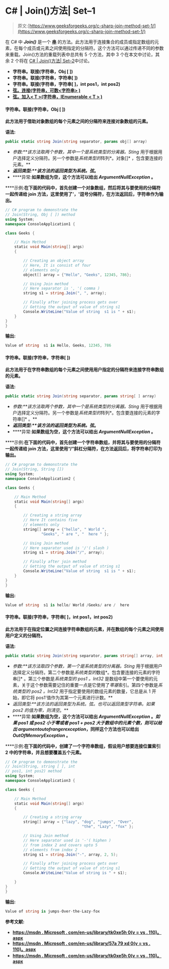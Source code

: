 # C# | Join()方法| Set–1

> 原文:[https://www.geeksforgeeks.org/c-sharp-join-method-set-1/](https://www.geeksforgeeks.org/c-sharp-join-method-set-1/)

在 C# 中 ***Join()*** 是一个 **[串](https://www.geeksforgeeks.org/c-string/)** 的方法。此方法用于连接集合的成员或指定数组的元素，在每个成员或元素之间使用指定的分隔符。这个方法可以通过传递不同的参数来重载。Join()方法的重载列表中总共有 5 个方法，其中 3 个在本文中讨论，其余 2 个将在 [C# | Join()方法| Set–2](https://www.geeksforgeeks.org/c-join-method-set-2/)中讨论。

*   **字符串。联接(字符串，Obj [ ])**
*   **字符串。联接(字符串，字符串[ ])**
*   **字符串。联接(字符串，字符串[ ]，int pos1，int pos2)**
*   **[弦。连接(字符串，可数<字符串> )](https://www.geeksforgeeks.org/c-join-method-set-2/)**
*   **[弦。加入< T >(字符串，IEnumerable < T > )](https://www.geeksforgeeks.org/c-join-method-set-2/)**

#### **字符串。联接(字符串，Obj [ ])**

**此方法用于借助对象数组的每个元素之间的分隔符来连接对象数组的元素。**

****语法:****

```cs
public static string Join(string separator, params obj[] array) 
```

*   ****参数:**该方法取两个参数，其中一个是*系统类型的*分离器*。Sting* 用于根据用户选择定义分隔符。另一个参数是*系统类型的*阵列*。对象[]* ，包含要连接的元素。**
*   ****返回类型:**该方法的返回类型为*系统。弦*。**
*   ****异常:**如果数组为空，这个方法可以给出 *ArgumentNullException* 。**

****示例:**在下面的代码中，首先创建一个对象数组，然后将其与要使用的分隔符一起传递给 join 方法，这里使用了'，'逗号分隔符，在方法返回后，字符串作为输出。**

```cs
// C# program to demonstrate the
// Join(String, Obj [ ]) method
using System;
namespace ConsoleApplication1 {

class Geeks {

    // Main Method
    static void Main(string[] args)
    {

        // Creating an object array
        // Here, It is consist of four 
        // elements only
        object[] array = {"Hello", "Geeks", 12345, 786};

        // Using Join method
        // Here separator is ', '( comma )
        string s1 = string.Join(", ", array);

        // Finally after joining process gets over
        // Getting the output of value of string s1
        Console.WriteLine("Value of string  s1 is " + s1);
    }
}
}
```

****输出:****

```cs
Value of string  s1 is Hello, Geeks, 12345, 786
```

#### **字符串。联接(字符串，字符串[ ])**

**此方法用于在字符串数组的每个元素之间使用用户指定的分隔符来连接字符串数组的元素。**

****语法:****

```cs
public static string Join(string separator, params string[ ] array) 
```

*   ****参数:**该方法取两个参数，其中一个是*系统类型的*分离器*。Sting* 用于根据用户选择定义分隔符。另一个参数是*系统类型的*阵列*。包含要连接的元素的字符串[]* 。**
*   ****返回类型:**该方法的返回类型为*系统。弦*。**
*   ****异常:**如果数组为空，这个方法可以给出 *ArgumentNullException* 。**

****示例:**在下面的代码中，首先创建一个字符串数组，并将其与要使用的分隔符一起传递给 join 方法，这里使用“/”斜杠分隔符，在方法返回后，将字符串打印为输出。**

```cs
// C# program to demonstrate the
// Join(String, String [])
using System;
namespace ConsoleApplication2 {

class Geeks {

    // Main Method
    static void Main(string[] args)
    {

        // Creating a string array
        // Here It contains five 
        // elements only
        string[] array = {"hello", " World ", 
                "Geeks", " are ", "  here " };

        // Using Join method
        // Here separator used is '/'( slash )
        string s1 = string.Join("/", array);

        // Finally after join method
        // Getting the output of value of string s1
        Console.WriteLine("Value of string  s1 is " + s1);
    }
}
}
```

****输出:****

```cs
Value of string  s1 is hello/ World /Geeks/ are /  here 
```

#### **字符串。联接(字符串，字符串[ ]，int pos1，int pos2)**

**此方法用于在指定位置之间连接字符串数组的元素，并在数组的每个元素之间使用用户定义的分隔符。**

****语法:****

```cs
public static string Join(string separator, params string[] array, int pos1, int pos2) 
```

*   ****参数:**该方法取四个参数，第一个是*系统类型的*分离器*。Sting* 用于根据用户选择定义分隔符。第二个参数是*系统类型的*数组*。包含要连接的元素的字符串[]* 。第三个参数是*系统类型的 *pos1* 。Int32* 是数组中第一个要使用的元素，关于这个参数需要记住的重要一点是它使用了*零基*索引。第四个参数是*系统类型的 *pos2* 。Int32* 用于指定要使用的数组元素的数量，它总是从 1 开始，即它将 pos1’值作为其第一个元素进行计数。**
*   ****返回类型:**该方法的返回类型为*系统。弦*。也可以返回类型*字符串。如果 pos2 的值为零，则清空*。**
*   ****异常:**如果数组为空，这个方法可以给出 *ArgumentNullException* 。*如果 pos1 或 pos2 小于零或者 pos1 + pos2 大于数组中的元素个数，则可以给出 argumentoutofrangerexception*，同样这个方法也可以给出 *OutOfMemoryException* 。**

****示例:**在下面的代码中，创建了一个字符串数组，假设用户想要连接位置索引 2 中的字符串，并且想要覆盖五个元素。**

```cs
// C# program to demonstrate the
// Join(String, string [ ], int 
// pos1, int pos2) method
using System;
namespace ConsoleApplication3 {

class Geeks {

    // Main Method
    static void Main(string[] args)
    {

        // Creating a string array
        string[] array = {"lazy", "dog", "jumps", "Over",
                                  "the", "Lazy", "fox" };

        // Using Join method
        // Here separator used is '-'( hiphen )
        // from index 2 and covers upto 5 
        // elements from index 2
        string s1 = string.Join("-", array, 2, 5);

        // Finally after joining process gets over
        // Getting the output of value of string s1
        Console.WriteLine("Value of string is " + s1);

    }
}
}
```

****输出:****

```cs
Value of string is jumps-Over-the-Lazy-fox
```

****参考文献:****

*   **[https://msdn . Microsoft . com/en-us/library/tk0xe5h 0(v = vs . 110)。aspx](https://msdn.microsoft.com/en-us/library/dd988350(v=vs.110).aspx)**
*   **[https://msdn . Microsoft . com/en-us/library/57a 79 xd 0(v = vs . 110)。aspx](https://msdn.microsoft.com/en-us/library/57a79xd0(v=vs.110).aspx)**
*   **[https://msdn . Microsoft . com/en-us/library/tk0xe5h 0(v = vs . 110)。aspx](https://msdn.microsoft.com/en-us/library/tk0xe5h0(v=vs.110).aspx)**